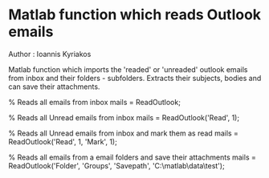 # Matlab function which reads Outlook emails
Author :  Ioannis Kyriakos

Matlab function which imports the 'readed' or 'unreaded' outlook emails from inbox and their folders - subfolders. 
Extracts their subjects, bodies and can save their attachments.


% Reads all emails from inbox
mails = ReadOutlook;

% Reads all Unread emails from inbox
mails = ReadOutlook('Read', 1);

% Reads all Unread emails from  inbox and mark them as read
mails = ReadOutlook('Read', 1, 'Mark', 1);

% Reads all emails from a email folders and save their attachments
mails = ReadOutlook('Folder', 'Groups', 'Savepath', 'C:\matlab\data\test');
